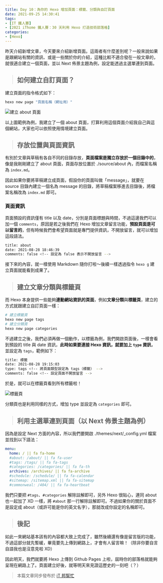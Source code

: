 ```yaml
---
title: Day 10：為你的 Hexo 增加頁面：標籤、分類與自訂頁面
date: 2021-09-25 14:30:41
tags:
- [IT 鐵人賽]
- [2021 iThome 鐵人賽：30 天利用 Hexo 打造技術部落格]
categories:
- [Hexo]
---
```


昨天介紹新增文章，今天要來介紹新增頁面。這兩者有什麼差別呢？一般來說如果是跟網站有關的資訊、或是一些關於你的介紹，這種比較不適合發在一般文章的，就很適合建立一個頁面，並以 Next 佈景主題為例，設定能透過主選單連到頁面。

<!-- more -->

> ## 如何建立自訂頁面？

建立頁面的指令格式如下：

``` sh
hexo new page "頁面名稱（網址用）"
```

![建立 about 頁面](https://i.imgur.com/jeoBEJR.png)

以上圖範例為例，我建立了一個 about 頁面，打算利用這個頁面介紹我自己與這個網站，大家也可以依照使用情境建立頁面。

> ## 存放位置與頁面資訊

有別於文章與草稿有各自不同的目錄存放，**頁面檔案是獨立存放於一個目錄中的**，像是我剛剛建立了 about 頁面，頁面存放位置於 ./source/about 內，而檔案名稱為 `index.md`。

因此如果你要將草稿建立成頁面，假設你的頁面叫做「message」，就要在 source 目錄內建立一個名為 message 的目錄，將草稿檔案移進去目錄後，將檔案名稱改為 `index.md` 即可。

### 頁面資訊

頁面預設的資訊僅有 title 以及 date，分別是頁面標題與時間，不過這邊我們可以加一個 `comments`，原因是若之後我們在 Hexo 增加文章留言功能，**預設頁面是可以留言的**，但有時候我們會希望頁面就是專門提供資訊，不開放留言，就可以增加這段語法。

``` sh
title: about
date: 2021-08-28 18:46:39
comments: false <!-- 設定為 false 表示不開放留言 -->
```

接下來的內容，就一樣使用 Markdown 隨你打啦～後續一樣透過指令 `hexo g` 建立頁面就能看到成果了。

> ## 建立文章分類與標籤頁

而 Hexo 本身提供一些能夠**連動網站資訊的頁面**，例如**文章分類**與**標籤頁**，建立的方式就跟建立自訂頁面一樣：

``` sh
# 建立標籤頁
hexo new page tags
# 建立分類頁
hexo new page categories
```

不過建立之後，我們必須再做一個動作，以標籤為例，我們開啟頁面後，一樣會看到預設的 title 與 date 資訊，**此時如果要連接 Hexo 資訊，就要加上 `type` 資訊**，並設定為 `tags`，範例如下：

``` sh
title: 標籤
date: 2021-08-28 19:15:03
type: tags <!-- 將頁面類型設定為 tags（標籤） -->
comments: false <!-- 設定頁面不開放留言 -->
```

於是，就可以在標籤頁看到所有標籤啦！

![標籤頁](https://i.imgur.com/NW7Zy9z.png)

分類頁也是利用同樣的方式，增加 type 並設定為 `categories` 即可。

> ## 利用主選單連到頁面（以 Next 佈景主題為例）

因為是設定 Next 方面的內容，所以我們要開啟 ./themes/next/_config.yml 檔案並找到以下語法：

``` yml
menu:
  home: / || fa fa-home
  #about: /about/ || fa fa-user
  #tags: /tags/ || fa fa-tags
  #categories: /categories/ || fa fa-th
  archives: /archives/ || fa fa-archive
  #schedule: /schedule/ || fa fa-calendar
  #sitemap: /sitemap.xml || fa fa-sitemap
  #commonweal: /404/ || fa fa-heartbeat
```

我們只要把 `#tags`、`#categories` 解除註解即可，另外 Hexo 很貼心，連同 about 也一起加了 XD 一樣，將 `#about` 那一行解除註解即可。不過如果你的關於頁面不是設定成 about（或許可能是你的英文名字），那就改成你設定的名稱即可。

> ## 後記

如此一來網站基本該有的內容都大致上完成了，雖然後續還有像是留言版的功能，不過這部分就先暫緩，畢竟要先上傳到網路上，才會有人留言嘛！（除非你要自言自語我也是沒意見啦 XD）

因此明天，我們就要將 Hexo 上傳到 Github Pages 上啦，屆時你的部落格就能夠呈現在網路上了。頁面建立好後，就等明天來見證這歷史的一刻吧（？）

> 本篇文章同步發布於 [iT 邦幫忙](https://ithelp.ithome.com.tw/articles/10271854)